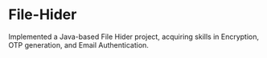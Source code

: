# File-Hider
Implemented a Java-based File Hider project, acquiring skills in Encryption, OTP generation, and Email  Authentication.
